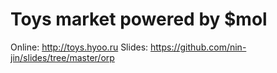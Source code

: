 # Toys market powered by $mol

Online: http://toys.hyoo.ru
Slides: https://github.com/nin-jin/slides/tree/master/orp
